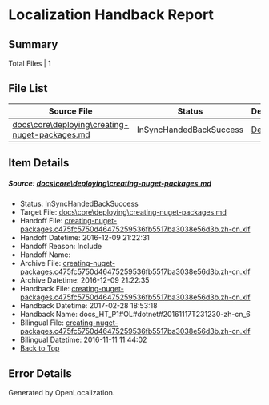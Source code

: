 # <a name='report-top'></a> Localization Handback Report

## Summary
 Total Files | 1

## File List
 Source File | Status | Details 
 ----------- | ------ | ------- 
 [docs\core\deploying\creating-nuget-packages.md](https://github.com/dotnet/docs/blob/90fe68f7f3c4b46502b5d3770b1a2d57c6af748a/docs/core/deploying/creating-nuget-packages.md) | InSyncHandedBackSuccess | [Details](#657981a05e831ffb849d0cd5b3ea25c079cb4fc132)

## Item Details
##### <a name='657981a05e831ffb849d0cd5b3ea25c079cb4fc132'></a> Source: [docs\core\deploying\creating-nuget-packages.md](https://github.com/dotnet/docs/blob/90fe68f7f3c4b46502b5d3770b1a2d57c6af748a/docs/core/deploying/creating-nuget-packages.md)
* Status: InSyncHandedBackSuccess
* Target File: [docs\core\deploying\creating-nuget-packages.md](https://github.com/dotnet/docs.zh-cn/blob/e97408ef4585b979cf11b9ecaa72d74ad827e356/docs/core/deploying/creating-nuget-packages.md)
* Handoff File: [creating-nuget-packages.c475fc5750d46475259536fb5517ba3038e56d3b.zh-cn.xlf](https://github.com/dotnet/docs.handoff/blob/348e8f223af38d88aec1c4905fd27a8014932dc1/ol-handoff/dotnet/docs.zh-cn/master/ht-p1/creating-nuget-packages.c475fc5750d46475259536fb5517ba3038e56d3b.zh-cn.xlf)
* Handoff Datetime: 2016-12-09 21:22:31
* Handoff Reason: Include
* Handoff Name: 
* Archive File: [creating-nuget-packages.c475fc5750d46475259536fb5517ba3038e56d3b.zh-cn.xlf](https://github.com/dotnet/docs.handoff/blob/a660db2921896c1cdb097a1febe7f857bee1476f/ol-archive/dotnet/docs.zh-cn/master/ht-p1/creating-nuget-packages.c475fc5750d46475259536fb5517ba3038e56d3b.zh-cn.xlf)
* Archive Datetime: 2016-12-09 21:22:35
* Handback File: [creating-nuget-packages.c475fc5750d46475259536fb5517ba3038e56d3b.zh-cn.xlf](https://github.com/dotnet/docs.handback/blob/047d2457e6629a9f39926c915ea5e3fa6539241b/ol-handback/dotnet/docs.zh-cn/master/ht-p1/creating-nuget-packages.c475fc5750d46475259536fb5517ba3038e56d3b.zh-cn.xlf)
* Handback Datetime: 2017-02-28 18:53:18
* Handback Name: docs_HT_P1#OL#dotnet#20161117T231230-zh-cn_6
* Bilingual File: [creating-nuget-packages.c475fc5750d46475259536fb5517ba3038e56d3b.zh-cn.xlf](https://github.com/dotnet/docs.handback/blob/f904c223f8a3602fe179be21a72039723005bb43/ol-handback/dotnet/docs.zh-cn/master/ht-p1/creating-nuget-packages.c475fc5750d46475259536fb5517ba3038e56d3b.zh-cn.xlf)
* Bilingual Datetime: 2016-11-11 11:44:02
* [Back to Top](#report-top)


## Error Details

Generated by OpenLocalization.
